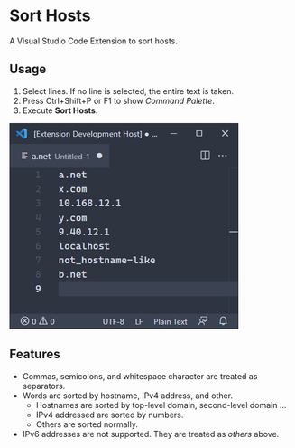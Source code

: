 # Sort Hosts

A Visual Studio Code Extension to sort hosts.

## Usage

1.  Select lines.
    If no line is selected, the entire text is taken.
2.  Press Ctrl+Shift+P or F1 to show *Command Palette*.
3.  Execute **Sort Hosts**.

![Usage animation](images/usage-animation.gif)

## Features

- Commas, semicolons, and whitespace character are treated as separators.
- Words are sorted by hostname, IPv4 address, and other.
  - Hostnames are sorted by top-level domain, second-level domain ...
  - IPv4 addressed are sorted by numbers.
  - Others are sorted normally.
- IPv6 addresses are not supported.
  They are treated as *others* above.
